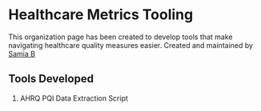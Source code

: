 # Healthcare Metrics Tooling

This organization page has been created to develop tools that make navigating healthcare quality measures easier. 
Created and maintained by [Samia B](https://github.com/samiaab1990) 

## Tools Developed 
1. AHRQ PQI Data Extraction Script 
